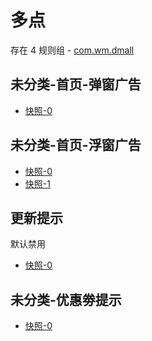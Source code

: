# 多点

存在 4 规则组 - [com.wm.dmall](/src/apps/com.wm.dmall.ts)

## 未分类-首页-弹窗广告

- [快照-0](https://i.gkd.li/i/13197627)

## 未分类-首页-浮窗广告

- [快照-0](https://i.gkd.li/i/13197634)
- [快照-1](https://i.gkd.li/i/13246242)

## 更新提示

默认禁用

- [快照-0](https://i.gkd.li/i/13234668)

## 未分类-优惠劵提示

- [快照-0](https://i.gkd.li/i/13331283)
